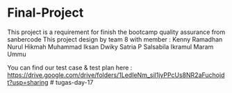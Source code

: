 # Final-Project
This project is a requirement for finish the bootcamp quality assurance from sanbercode
This project design by team 8 with member :
Kenny Ramadhan 
Nurul Hikmah
Muhammad Iksan
Dwiky Satria P
Salsabila Ikramul Maram
Ummu

You can find our test case & test plan here  : https://drive.google.com/drive/folders/1LedIeNm_sil1jyPPcUs8NR2aFuchojdt?usp=sharing
#   t u g a s - d a y - 1 7  
 